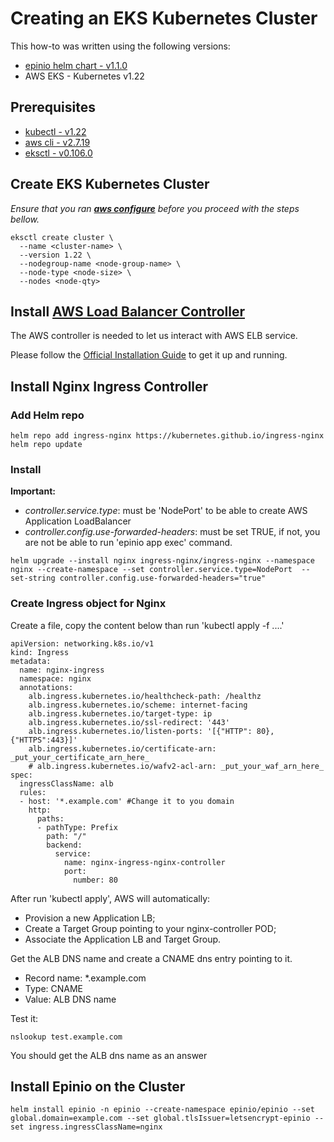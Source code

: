 # Creating an EKS Kubernetes Cluster
This how-to was written using the following versions:
* [epinio helm chart - v1.1.0](https://github.com/epinio/helm-charts/releases/tag/epinio-1.1.0)
* AWS EKS - Kubernetes v1.22
## Prerequisites
* [kubectl - v1.22](https://kubernetes.io/docs/tasks/tools/)
* [aws cli - v2.7.19](https://docs.aws.amazon.com/cli/latest/userguide/getting-started-install.html)
* [eksctl - v0.106.0](https://docs.aws.amazon.com/pt_br/eks/latest/userguide/eksctl.html)
## Create EKS Kubernetes Cluster
*Ensure that you ran **[aws configure](https://docs.aws.amazon.com/cli/latest/userguide/cli-configure-quickstart.html)** before you proceed with the steps bellow.*
```
eksctl create cluster \
  --name <cluster-name> \
  --version 1.22 \
  --nodegroup-name <node-group-name> \
  --node-type <node-size> \
  --nodes <node-qty>
```
## Install [AWS Load Balancer Controller](https://kubernetes-sigs.github.io/aws-load-balancer-controller/v2.4/)
The AWS controller is needed to let us interact with AWS ELB service.

Please follow the [Official Installation Guide](https://kubernetes-sigs.github.io/aws-load-balancer-controller/v2.4/deploy/installation/) to get it up and running.

## Install Nginx Ingress Controller
### Add Helm repo
```
helm repo add ingress-nginx https://kubernetes.github.io/ingress-nginx
helm repo update
```
### Install
**Important:**
  * *controller.service.type*: must be 'NodePort' to be able to create AWS Application LoadBalancer 
  * *controller.config.use-forwarded-headers*: must be set TRUE, if not, you are not be able to run 'epinio app exec' command.
```
helm upgrade --install nginx ingress-nginx/ingress-nginx --namespace nginx --create-namespace --set controller.service.type=NodePort  --set-string controller.config.use-forwarded-headers="true"
```
### Create Ingress object for Nginx
Create a file, copy the content below than run 'kubectl apply -f ....'

```
apiVersion: networking.k8s.io/v1
kind: Ingress
metadata:
  name: nginx-ingress
  namespace: nginx
  annotations:
    alb.ingress.kubernetes.io/healthcheck-path: /healthz
    alb.ingress.kubernetes.io/scheme: internet-facing
    alb.ingress.kubernetes.io/target-type: ip
    alb.ingress.kubernetes.io/ssl-redirect: '443'
    alb.ingress.kubernetes.io/listen-ports: '[{"HTTP": 80}, {"HTTPS":443}]'
    alb.ingress.kubernetes.io/certificate-arn: _put_your_certificate_arn_here_
    # alb.ingress.kubernetes.io/wafv2-acl-arn: _put_your_waf_arn_here_
spec:
  ingressClassName: alb
  rules:
  - host: '*.example.com' #Change it to you domain
    http:
      paths:
      - pathType: Prefix
        path: "/"
        backend:
          service:
            name: nginx-ingress-nginx-controller
            port:
              number: 80
```

After run 'kubectl apply', AWS will automatically:
  - Provision a new Application LB;
  - Create a Target Group pointing to your nginx-controller POD;
  - Associate the Application LB and Target Group.

Get the ALB DNS name and create a CNAME dns entry pointing to it. 
  - Record name: *.example.com
  - Type: CNAME
  - Value: ALB DNS name

Test it:
```
nslookup test.example.com
```
You should get the ALB dns name as an answer

## Install Epinio on the Cluster 
```
helm install epinio -n epinio --create-namespace epinio/epinio --set global.domain=example.com --set global.tlsIssuer=letsencrypt-epinio --set ingress.ingressClassName=nginx
```
